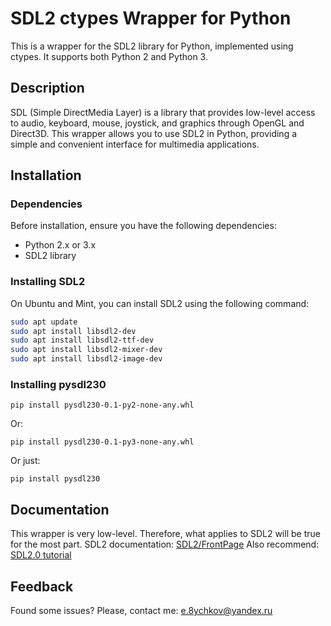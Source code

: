 # SDL2 ctypes Wrapper for Python

This is a wrapper for the SDL2 library for Python, implemented using ctypes. It supports both Python 2 and Python 3.

## Description

SDL (Simple DirectMedia Layer) is a library that provides low-level access to audio, keyboard, mouse, joystick, and graphics through OpenGL and Direct3D. This wrapper allows you to use SDL2 in Python, providing a simple and convenient interface for multimedia applications.

## Installation

### Dependencies

Before installation, ensure you have the following dependencies:

- Python 2.x or 3.x
- SDL2 library

### Installing SDL2

On Ubuntu and Mint, you can install SDL2 using the following command:

```bash
sudo apt update
sudo apt install libsdl2-dev
sudo apt install libsdl2-ttf-dev
sudo apt install libsdl2-mixer-dev
sudo apt install libsdl2-image-dev
```

### Installing pysdl230

```
pip install pysdl230-0.1-py2-none-any.whl
```
Or:
```
pip install pysdl230-0.1-py3-none-any.whl
```
Or just:
```
pip install pysdl230
```

## Documentation

This wrapper is very low-level. Therefore, what applies to SDL2 will be true for the most part.
SDL2 documentation: [SDL2/FrontPage](https://wiki.libsdl.org/SDL2/FrontPage)
Also recommend: [SDL2.0 tutorial](https://kleinbauer.fr/alexis/ebook/SDL_Game_Development_en.pdf)

## Feedback

Found some issues? Please, contact me: e.8ychkov@yandex.ru